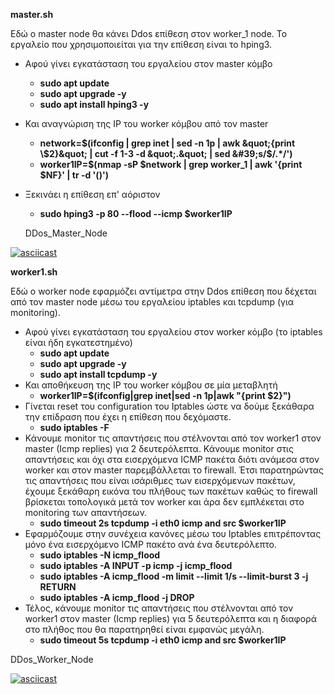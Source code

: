 **master.sh**

Εδώ ο master node θα κάνει Ddos επίθεση στον worker\_1 node. Το εργαλείο που χρησιμοποιείται για την επίθεση είναι το hping3.

- Αφού γίνει εγκατάσταση του εργαλείου στον master κόμβο
  - **sudo apt update**
  - **sudo apt upgrade -y**
  - **sudo apt install hping3 -y**
- Και αναγνώριση της IP του worker κόμβου από τον master
  - **network=$(ifconfig | grep inet | sed -n 1p | awk &quot;{print \$2}&quot; | cut -f 1-3 -d &quot;.&quot; | sed &#39;s/$/.\*/&#39;)**
  - **worker1IP=$(nmap -sP $network | grep worker\_1 | awk &#39;{print $NF}&#39; | tr -d &#39;()&#39;)**
- Ξεκινάει η επίθεση επ&#39; αόριστον
  - **sudo hping3 -p 80 --flood --icmp $worker1IP**
  
  DDos_Master_Node 




[![asciicast](https://asciinema.org/a/385069.svg)](https://asciinema.org/a/385069)


**worker1.sh**

Εδώ ο worker node εφαρμόζει αντίμετρα στην Ddos επίθεση που δέχεται από τον master node μέσω του εργαλείου iptables και tcpdump (για monitoring).

- Αφού γίνει εγκατάσταση του εργαλείου στον worker κόμβο (το iptables είναι ήδη εγκατεστημένο)
  - **sudo apt update**
  - **sudo apt upgrade -y**
  - **sudo apt install tcpdump -y**
- Και αποθήκευση της IP του worker κόμβου σε μία μεταβλητή
  - **worker1IP=$(ifconfig|grep inet|sed -n 1p|awk &quot;{print \$2}&quot;)**
- Γίνεται reset του configuration του Iptables ώστε να δούμε ξεκάθαρα την επίδραση που έχει η επίθεση που δεχόμαστε.
  - **sudo iptables -F**
- Κάνουμε monitor τις απαντήσεις που στέλνονται από τον worker1 στον master (Icmp replies) για 2 δευτερόλεπτα. Κάνουμε monitor στις απαντήσεις και όχι στα εισερχόμενα ICMP πακέτα διότι ανάμεσα στον worker και στον master παρεμβάλλεται το firewall. Έτσι παρατηρώντας τις απαντήσεις που είναι ισάριθμες των εισερχόμενων πακέτων, έχουμε ξεκάθαρη εικόνα του πλήθους των πακέτων καθώς το firewall βρίσκεται τοπολογικά μετά τον worker και άρα δεν εμπλέκεται στο monitoring των απαντήσεων.
  - **sudo timeout 2s tcpdump -i eth0 icmp and src $worker1IP**
- Εφαρμόζουμε στην συνέχεια κανόνες μέσω του Iptables επιτρέποντας μόνο ένα εισερχόμενο ICMP πακέτο ανά ένα δευτερόλεπτο.
  - **sudo iptables -N icmp\_flood**
  - **sudo iptables -A INPUT -p icmp -j icmp\_flood**
  - **sudo iptables -A icmp\_flood -m limit --limit 1/s --limit-burst 3 -j RETURN**
  - **sudo iptables -A icmp\_flood -j DROP**
- Τέλος, κάνουμε monitor τις απαντήσεις που στέλνονται από τον worker1 στον master (Icmp replies) για 5 δευτερόλεπτα και η διαφορά στο πλήθος που θα παρατηρηθεί είναι εμφανώς μεγάλη.
  - **sudo timeout 5s tcpdump -i eth0 icmp and src $worker1IP**





DDos_Worker_Node



[![asciicast](https://asciinema.org/a/385070.svg)](https://asciinema.org/a/385070)

